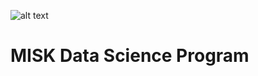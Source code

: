![alt text](https://mltic.my/wp-content/uploads/2022/08/1635783444_This-is-MANGA-Plus-an-app-to-read-comics-for-790x527.jpg)
# MISK Data Science Program
